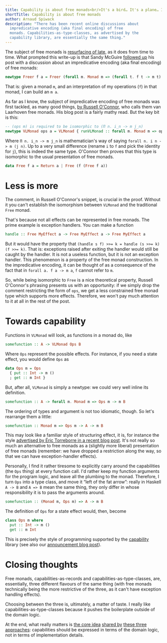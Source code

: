 ```yaml
---
title: Capability is about free monads<br/>It's a bird… It's a plane… It's a free monad!
shortTitle: Capability is about free monads
author: Arnaud Spiwack
description: "There has been recent online discussions about
  impredicative encoding (aka final encoding) of free
  monads. Capabilities-as-type-classes, as advertised by the
  capability library, are essentially the same thing."
---
```


The subject of free monads is [resurfacing of
late][mcguire-free-monads], as it does from time to time. What
prompted this write-up is that Sandy McGuire [followed
up][mcguire-impredicative-free-monads] his post with a discussion about
an impredicative encoding (aka final encoding) of free monads:

```haskell
newtype Freer f a = Freer (forall m. Monad m => (forall t. f t -> m t) -> m a)
```

That is: given a monad `m`, and an interpretation of my operations
(`f`) in that monad, I can build an `m a`.

As far as I know, the subject of impredicative encoding of free monads
was first tackled, as many good things, [by Russell
O'Connor][oconnor-vl-free-monad], who calls them van Laarhoven
free monads. His blog post is a fairly mathy read. But the key bit is this:

```haskell
-- (ops m) is required to be isomorphic to (Π n. i_n -> m j_n)
newtype VLMonad ops a = VLMonad { runVLMonad :: forall m. Monad m => ops m -> m a }
```

Where `Π n. i_n -> m j_n` is mathematician's way of saying `forall
n. i n -> m (j n)`. Up to a very small difference (rename `i` to `f`
and pick the identity for `j`), this is indeed the same type. O'Connor
then proves that this type is isomorphic to the usual presentation of
free monads.

```haskell
data Free f a = Return a | Free (f (Free f a))
```

# Less is more

The comment, in Russell O'Connor's snippet, is crucial in the
proof. Without it you can't establish the isomorphism between
`VLMonad` and the traditional `Free` monad.

That's because not all effects can be represented in free monads. The
prime example is exception handlers. You can make a function

```haskell
handle :: Free MyEffect a -> Free MyEffect a -> Free MyEffect a
```

But it would have the property that `(handle s f) >>= k = handle (s >>= k) (f >>= k)`.
That is: exceptions raised after exiting the handler
would still be caught by the handler. It is not a useless function,
but it is not an exception handler. This phenomenon is a property of
the free monad construction. In the impredicative encoding, it can be
thought of as a consequence of the fact that in `forall a. f a -> m
a`, `f` cannot refer to `m`.

So, while being isomorphic to `Free` is a nice theoretical property,
Russell O'Connor's phrasing presents us with an opportunity: if we
simply drop the comment restricting the form of `ops`, we get a less
constrained free monad type which supports more effects. Therefore, we
won't pay much attention to it at all in the rest of the post.

# Towards capability

Functions in `VLMonad` will look, as functions in a monad do, like
 
```haskell
somefunction :: A -> VLMonad Ops B
```

Where `Ops` represent the possible effects. For instance, if you need
a state effect, you would define `Ops` as

```haskell
data Ops m = Ops
  { put :: Int -> m ()
  ; get :: m Int }
```

But, after all, `VLMonad` is simply a newtype: we could very well
inline its definition.

```haskell
somefunction :: A -> forall m. Monad m => Ops m -> m B
```

The ordering of types and argument is not too idiomatic, though. So let's
rearrange them a little:

```haskell
somefunction :: Monad m => Ops m -> A -> m B
```

This may look like a familiar style of structuring effect, it is, for
instance the style [advertised by Éric Torreborre in a recent blog
post][torreborre-capabilities-as-records]. It's not really so much an
alternative to free monads as a (slightly more liberal)
presentation of free monads (remember: we have dropped a restriction
along the way, so that we can have exception-handler effects).

Personally, I find it rather tiresome to explicitly carry around the
capabilities (the `Ops` thing) at every function call. I'd rather keep
my function arguments for the program logic, and leave all the
plumbing to the monad. Therefore, I turn `Ops` into a type class, and
move it “left of the fat arrow”: really in Haskell `A -> B` and `A =>
B` mean the same thing, they only differ in whose responsibility it is
to pass the arguments around.

```haskell
somefunction :: (Monad m, Ops m) => A -> m B
```

The definition of `Ops` for a state effect would, then, become

```haskell
class Ops m where
  put :: Int -> m ()
  get :: m Int
```

This is precisely the style of programming supported by the
[capability][hackage-capability] library (see also our [announcement
blog post][capability-announcement]).

# Closing thoughts

Free monads, capabilities-as-records and capabilities-as-type-classes,
are, essentially, three different flavours of the same thing (with
free monads technically being the more restrictive of the three, as it
can't have exception handling effects).

Choosing between the three is, ultimately, a matter of taste. I really
like capabilities-as-type-classes because it pushes the boilerplate
outside of the domain logic.

At the end, what really matters is [the core
idea][mcguire-free-monads] [shared by][capability-announcement] [these
three approaches][torreborre-capabilities-as-records]: capabilities
should be expressed in terms of the domain logic, not in terms of
implementation details.

[mcguire-free-monads]: https://reasonablypolymorphic.com/blog/freer-monads/
[mcguire-impredicative-free-monads]: https://reasonablypolymorphic.com/blog/too-fast-too-free/index.html
[oconnor-vl-free-monad]: http://r6.ca/blog/20140210T181244Z.html
[torreborre-capabilities-as-records]: https://medium.com/barely-functional/freer-doesnt-come-for-free-c9fade793501
[hackage-capability]: http://hackage.haskell.org/package/capability
[capability-announcement]: https://www.tweag.io/posts/2018-10-04-capability.html
